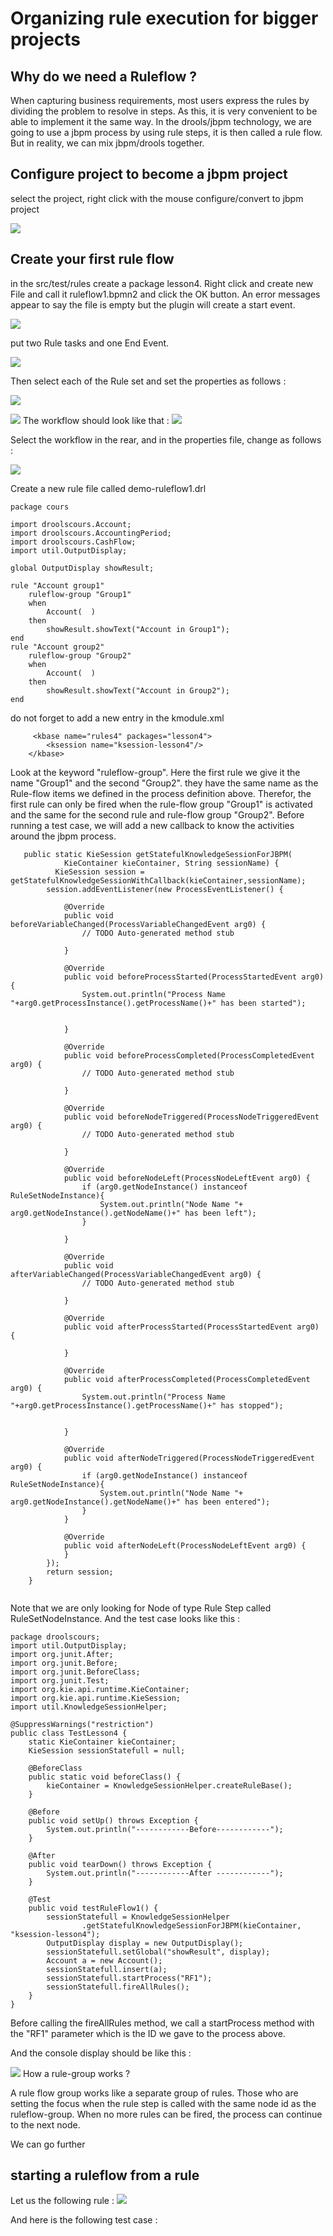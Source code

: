 # Organizing rule execution for bigger projects

## Why do we need a Ruleflow ?
When capturing business requirements, most users express the rules by dividing the problem to resolve in steps. As this, it is very convenient to be able to implement it the same way. 
In the drools/jbpm technology, we are going to use a jbpm process by using rule steps, it is then called a rule flow. But in reality, we can mix jbpm/drools together.


## Configure project to become a jbpm project

select the project, right click with the mouse configure/convert to jbpm project

![](drools/lesson4_fig1.png)

## Create your first rule flow

in the src/test/rules create a package lesson4. Right click and create new File and call it ruleflow1.bpmn2 and click the OK button. An error messages appear to say the file is empty but the plugin will create a start event.

![](drools/lesson4_fig3.png)


put two Rule tasks and one End Event.

![](drools/lesson4_fig4.png)


Then select each of the Rule set and set the properties as follows : 



![](drools/lesson4_fig5.png)

![](drools/lesson4_fig6.png)
The workflow should look like that : 
![](drools/lesson4_fig7.png)

Select the workflow in the rear, and in the properties file, change as follows : 

![](drools/lesson4_fig8.png)

Create a new rule file called demo-ruleflow1.drl

```
package cours

import droolscours.Account;
import droolscours.AccountingPeriod;
import droolscours.CashFlow;
import util.OutputDisplay;

global OutputDisplay showResult;

rule "Account group1"
	ruleflow-group "Group1"
	when
		Account(  )
	then 
		showResult.showText("Account in Group1");
end
rule "Account group2"
	ruleflow-group "Group2"
	when
		Account(  )
	then 
		showResult.showText("Account in Group2");
end

```
do not forget to add a new entry in the kmodule.xml

```
     <kbase name="rules4" packages="lesson4">
        <ksession name="ksession-lesson4"/>
    </kbase>

```


Look at the keyword "ruleflow-group". Here the first rule we give it the name "Group1" and the second "Group2". they have the same name as the Rule-flow items we defined in the process definition above. Therefor, the first rule can only be fired when the rule-flow group "Group1" is activated and the same for the second rule and rule-flow group "Group2".
Before running a test case, we will add a new callback to know the activities around the jbpm process.

```
   public static KieSession getStatefulKnowledgeSessionForJBPM(
            KieContainer kieContainer, String sessionName) {
    	  KieSession session = getStatefulKnowledgeSessionWithCallback(kieContainer,sessionName);
        session.addEventListener(new ProcessEventListener() {
			
  			@Override
  			public void beforeVariableChanged(ProcessVariableChangedEvent arg0) {
  				// TODO Auto-generated method stub
  				
  			}
  			
  			@Override
  			public void beforeProcessStarted(ProcessStartedEvent arg0) {
  				System.out.println("Process Name "+arg0.getProcessInstance().getProcessName()+" has been started");
  			  
  				
  			}
  			
  			@Override
  			public void beforeProcessCompleted(ProcessCompletedEvent arg0) {
  				// TODO Auto-generated method stub
  				
  			}
  			
  			@Override
  			public void beforeNodeTriggered(ProcessNodeTriggeredEvent arg0) {
  				// TODO Auto-generated method stub
  				
  			}
  			
  			@Override
  			public void beforeNodeLeft(ProcessNodeLeftEvent arg0) {
 				if (arg0.getNodeInstance() instanceof RuleSetNodeInstance){
  					System.out.println("Node Name "+ arg0.getNodeInstance().getNodeName()+" has been left");		
  				}

  			}
  			
  			@Override
  			public void afterVariableChanged(ProcessVariableChangedEvent arg0) {
  				// TODO Auto-generated method stub
  				
  			}
  			
  			@Override
  			public void afterProcessStarted(ProcessStartedEvent arg0) {
  					
  			}
  			
  			@Override
  			public void afterProcessCompleted(ProcessCompletedEvent arg0) {
  				System.out.println("Process Name "+arg0.getProcessInstance().getProcessName()+" has stopped");
  				
  				
  			}
  			
  			@Override
  			public void afterNodeTriggered(ProcessNodeTriggeredEvent arg0) {
  				if (arg0.getNodeInstance() instanceof RuleSetNodeInstance){
  					System.out.println("Node Name "+ arg0.getNodeInstance().getNodeName()+" has been entered");		
  				}
  			}
  			
  			@Override
  			public void afterNodeLeft(ProcessNodeLeftEvent arg0) {
   			}
  		});
        return session;
    }
 

```
Note that we are only looking for Node of type Rule Step called RuleSetNodeInstance.
And the test case looks like this : 

```
package droolscours;
import util.OutputDisplay;
import org.junit.After;
import org.junit.Before;
import org.junit.BeforeClass;
import org.junit.Test;
import org.kie.api.runtime.KieContainer;
import org.kie.api.runtime.KieSession;
import util.KnowledgeSessionHelper;

@SuppressWarnings("restriction")
public class TestLesson4 {
	static KieContainer kieContainer;
	KieSession sessionStatefull = null;

	@BeforeClass
	public static void beforeClass() {
		kieContainer = KnowledgeSessionHelper.createRuleBase();
	}

	@Before
	public void setUp() throws Exception {
		System.out.println("------------Before------------");
	}

	@After
	public void tearDown() throws Exception {
		System.out.println("------------After ------------");
	}

	@Test
	public void testRuleFlow1() {
		sessionStatefull = KnowledgeSessionHelper
				.getStatefulKnowledgeSessionForJBPM(kieContainer, "ksession-lesson4");
		OutputDisplay display = new OutputDisplay();
		sessionStatefull.setGlobal("showResult", display);
		Account a = new Account();
		sessionStatefull.insert(a);
		sessionStatefull.startProcess("RF1");
		sessionStatefull.fireAllRules();
	}
}
```
Before calling the fireAllRules method, we call a startProcess method with the "RF1" parameter which is the ID we gave to the process above.



And the console display should be like this : 

![](drools/lesson4_fig9.png)
How a rule-group works ?

A rule flow group works like a separate group of rules. Those who are setting the focus when the rule step is called with the same node id as the ruleflow-group.
When no more rules can be fired, the process can continue to the next node.

We can go further 
## starting a ruleflow from a rule


Let us the following rule :
![](drools/lesson4_fig10.png)

And here is the following test case : 













